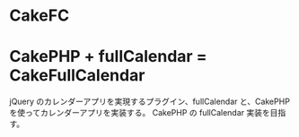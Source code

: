 CakeFC
======

# CakePHP + fullCalendar = CakeFullCalendar

jQuery のカレンダーアプリを実現するプラグイン、fullCalendar と、CakePHPを使ってカレンダーアプリを実装する。
CakePHP の fullCalendar 実装を目指す。
